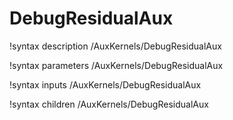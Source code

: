 <!-- MOOSE Documentation Stub: Remove this when content is added. -->

# DebugResidualAux

!syntax description /AuxKernels/DebugResidualAux

!syntax parameters /AuxKernels/DebugResidualAux

!syntax inputs /AuxKernels/DebugResidualAux

!syntax children /AuxKernels/DebugResidualAux

